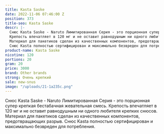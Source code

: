 ```yaml
---
title: Kasta Saske
date: 2022-11-06 07:46:00 Z
position: 373
title-seo: Kasta Saske
descr: |-
  Снюс Kasta Saske - Naruto Лимитированная Серия - это порционная супер крепкая бестабачная жевательная смесь.
  Крепость впечатляет в 120 мг и не оставит равнодушным ни одного любителя крепких снюсов.
  Материал для пакетиков сделан из качественных компонентов, предотвращающих разрыв.
  Снюс Kasta полностью сертифицирован и максимально безвреден для потребления.
product-name: Kasta Saske
nicotine: 120
portions: 20
gram: 20
price: 3000
brand: Other brands
strong: Очень крепкий
sale: new-snus
image: "/uploads/21-1a235c.png"
---
```


Снюс Kasta Saske - Naruto Лимитированная Серия - это порционная супер крепкая бестабачная жевательная смесь.
Крепость впечатляет в 120 мг и не оставит равнодушным ни одного любителя крепких снюсов.
Материал для пакетиков сделан из качественных компонентов, предотвращающих разрыв.
Снюс Kasta полностью сертифицирован и максимально безвреден для потребления.